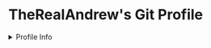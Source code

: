 <h1>TheRealAndrew's Git Profile</h1>
<details>
  <summary>Profile Info</summary>
  - <b>Username</b>: therealandrew<br>
  - <b>Pronoun</b>: he, him<br>
  - <b>Preferred Code Editor</b>: Visual Studio Code (I hate pycharm)
</details>
